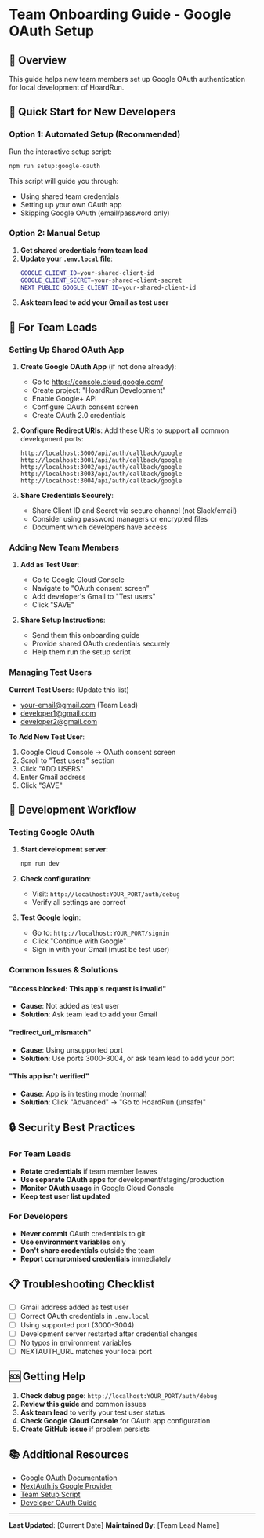 # Team Onboarding Guide - Google OAuth Setup

## 🎯 Overview

This guide helps new team members set up Google OAuth authentication for local development of HoardRun.

## 🚀 Quick Start for New Developers

### Option 1: Automated Setup (Recommended)

Run the interactive setup script:

```bash
npm run setup:google-oauth
```

This script will guide you through:
- Using shared team credentials
- Setting up your own OAuth app
- Skipping Google OAuth (email/password only)

### Option 2: Manual Setup

1. **Get shared credentials from team lead**
2. **Update your `.env.local` file**:
   ```bash
   GOOGLE_CLIENT_ID=your-shared-client-id
   GOOGLE_CLIENT_SECRET=your-shared-client-secret
   NEXT_PUBLIC_GOOGLE_CLIENT_ID=your-shared-client-id
   ```
3. **Ask team lead to add your Gmail as test user**

## 👥 For Team Leads

### Setting Up Shared OAuth App

1. **Create Google OAuth App** (if not done already):
   - Go to https://console.cloud.google.com/
   - Create project: "HoardRun Development"
   - Enable Google+ API
   - Configure OAuth consent screen
   - Create OAuth 2.0 credentials

2. **Configure Redirect URIs**:
   Add these URIs to support all common development ports:
   ```
   http://localhost:3000/api/auth/callback/google
   http://localhost:3001/api/auth/callback/google
   http://localhost:3002/api/auth/callback/google
   http://localhost:3003/api/auth/callback/google
   http://localhost:3004/api/auth/callback/google
   ```

3. **Share Credentials Securely**:
   - Share Client ID and Secret via secure channel (not Slack/email)
   - Consider using password managers or encrypted files
   - Document which developers have access

### Adding New Team Members

1. **Add as Test User**:
   - Go to Google Cloud Console
   - Navigate to "OAuth consent screen"
   - Add developer's Gmail to "Test users"
   - Click "SAVE"

2. **Share Setup Instructions**:
   - Send them this onboarding guide
   - Provide shared OAuth credentials securely
   - Help them run the setup script

### Managing Test Users

**Current Test Users**: (Update this list)
- your-email@gmail.com (Team Lead)
- developer1@gmail.com
- developer2@gmail.com

**To Add New Test User**:
1. Google Cloud Console → OAuth consent screen
2. Scroll to "Test users" section
3. Click "ADD USERS"
4. Enter Gmail address
5. Click "SAVE"

## 🔧 Development Workflow

### Testing Google OAuth

1. **Start development server**:
   ```bash
   npm run dev
   ```

2. **Check configuration**:
   - Visit: `http://localhost:YOUR_PORT/auth/debug`
   - Verify all settings are correct

3. **Test Google login**:
   - Go to: `http://localhost:YOUR_PORT/signin`
   - Click "Continue with Google"
   - Sign in with your Gmail (must be test user)

### Common Issues & Solutions

#### "Access blocked: This app's request is invalid"
- **Cause**: Not added as test user
- **Solution**: Ask team lead to add your Gmail

#### "redirect_uri_mismatch"
- **Cause**: Using unsupported port
- **Solution**: Use ports 3000-3004, or ask team lead to add your port

#### "This app isn't verified"
- **Cause**: App is in testing mode (normal)
- **Solution**: Click "Advanced" → "Go to HoardRun (unsafe)"

## 🔒 Security Best Practices

### For Team Leads

- **Rotate credentials** if team member leaves
- **Use separate OAuth apps** for development/staging/production
- **Monitor OAuth usage** in Google Cloud Console
- **Keep test user list updated**

### For Developers

- **Never commit** OAuth credentials to git
- **Use environment variables** only
- **Don't share credentials** outside the team
- **Report compromised credentials** immediately

## 📋 Troubleshooting Checklist

- [ ] Gmail address added as test user
- [ ] Correct OAuth credentials in `.env.local`
- [ ] Using supported port (3000-3004)
- [ ] Development server restarted after credential changes
- [ ] No typos in environment variables
- [ ] NEXTAUTH_URL matches your local port

## 🆘 Getting Help

1. **Check debug page**: `http://localhost:YOUR_PORT/auth/debug`
2. **Review this guide** and common issues
3. **Ask team lead** to verify your test user status
4. **Check Google Cloud Console** for OAuth app configuration
5. **Create GitHub issue** if problem persists

## 📚 Additional Resources

- [Google OAuth Documentation](https://developers.google.com/identity/protocols/oauth2)
- [NextAuth.js Google Provider](https://next-auth.js.org/providers/google)
- [Team Setup Script](../scripts/setup-google-oauth.js)
- [Developer OAuth Guide](./DEVELOPER_GOOGLE_OAUTH_SETUP.md)

---

**Last Updated**: [Current Date]
**Maintained By**: [Team Lead Name]

